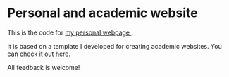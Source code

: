 # Personal and academic website

This is the code for [my personal webpage ](https://otoloza.github.io/).

It is based on a template I developed for creating academic websites. You can [check it out here](https://github.com/mario-bermonti/academic-website-template). 

All feedback is welcome!
